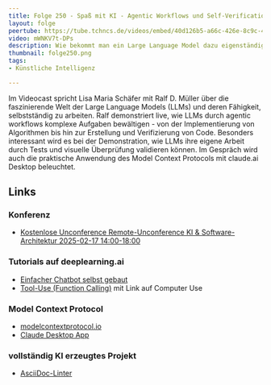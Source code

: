 ```yaml
---
title: Folge 250 - Spaß mit KI - Agentic Workflows und Self-Verification
layout: folge
peertube: https://tube.tchncs.de/videos/embed/40d126b5-a66c-426e-8c9c-40acc172c445
video: mWNKV7t-DPs
description: Wie bekommt man ein Large Language Model dazu eigenständig Probleme zu lösen?
thumbnail: folge250.png
tags:
- Künstliche Intelligenz

---
```


Im Videocast spricht Lisa Maria Schäfer mit Ralf D. Müller über die faszinierende Welt der Large Language Models (LLMs) und deren Fähigkeit, selbstständig zu arbeiten.
Ralf demonstriert live, wie LLMs durch agentic workflows komplexe Aufgaben bewältigen - von der Implementierung von Algorithmen bis hin zur Erstellung und Verifizierung von Code.
Besonders interessant wird es bei der Demonstration, wie LLMs ihre eigene Arbeit durch Tests und visuelle Überprüfung validieren können.
Im Gespräch wird auch die praktische Anwendung des Model Context Protocols mit claude.ai Desktop beleuchtet.

## Links

### Konferenz

- [Kostenlose Unconference Remote-Unconference KI & Software-Architektur 2025-02-17 14:00-18:00](https://zoom.us/meeting/register/9Mnh0yNJS8q5vcc7chVAZQ#/registration)

### Tutorials auf deeplearning.ai

- [Einfacher Chatbot selbst gebaut](https://learn.deeplearning.ai/courses/chatgpt-prompt-eng/lesson/jtmdv/chatbot)
- [Tool-Use (Function Calling)](https://learn.deeplearning.ai/courses/building-toward-computer-use-with-anthropic/lesson/mshe8/tool-use) mit Link auf Computer Use 

### Model Context Protocol

- [modelcontextprotocol.io](https://modelcontextprotocol.io/introduction)
- [Claude Desktop App](https://claude.ai/download)

### vollständig KI erzeugtes Projekt 

- [AsciiDoc-Linter](https://doctoolchain.org/asciidoc-linter/arc42/index.html)

